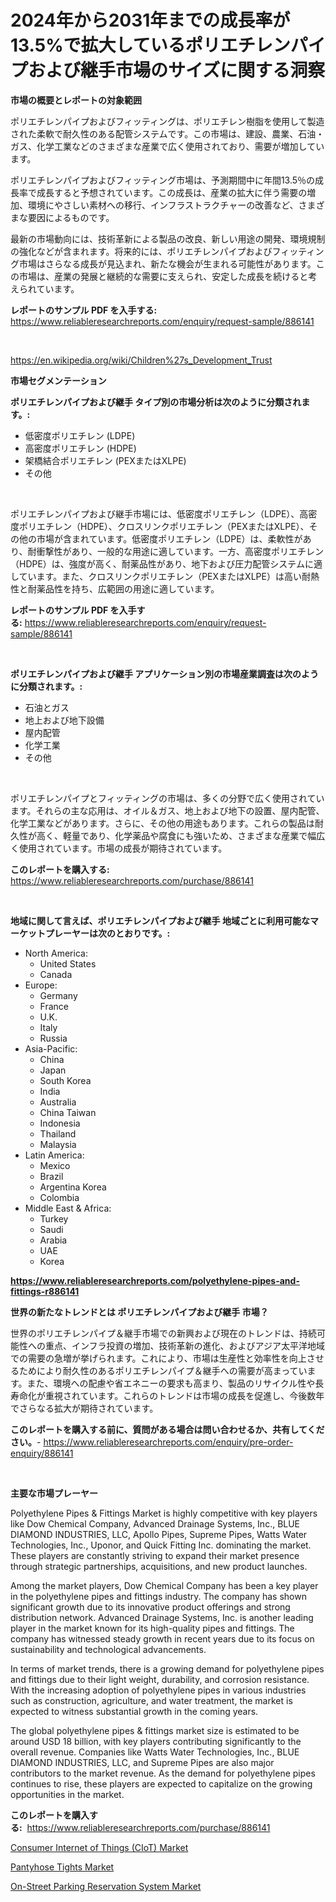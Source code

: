 <p><h1>2024年から2031年までの成長率が13.5%で拡大しているポリエチレンパイプおよび継手市場のサイズに関する洞察</h1></p><p><strong>市場の概要とレポートの対象範囲</strong></p>
<p><p>ポリエチレンパイプおよびフィッティングは、ポリエチレン樹脂を使用して製造された柔軟で耐久性のある配管システムです。この市場は、建設、農業、石油・ガス、化学工業などのさまざまな産業で広く使用されており、需要が増加しています。</p><p>ポリエチレンパイプおよびフィッティング市場は、予測期間中に年間13.5％の成長率で成長すると予想されています。この成長は、産業の拡大に伴う需要の増加、環境にやさしい素材への移行、インフラストラクチャーの改善など、さまざまな要因によるものです。</p><p>最新の市場動向には、技術革新による製品の改良、新しい用途の開発、環境規制の強化などが含まれます。将来的には、ポリエチレンパイプおよびフィッティング市場はさらなる成長が見込まれ、新たな機会が生まれる可能性があります。この市場は、産業の発展と継続的な需要に支えられ、安定した成長を続けると考えられています。</p></p>
<p><strong>レポートのサンプル PDF を入手する:</strong> <a href="https://www.reliableresearchreports.com/enquiry/request-sample/886141">https://www.reliableresearchreports.com/enquiry/request-sample/886141</a></p>
<p>&nbsp;</p>
<p><a href="https://en.wikipedia.org/wiki/Children%27s_Development_Trust">https://en.wikipedia.org/wiki/Children%27s_Development_Trust</a></p>
<p><strong>市場セグメンテーション</strong></p>
<p><strong>ポリエチレンパイプおよび継手 タイプ別の市場分析は次のように分類されます。:</strong></p>
<p><ul><li>低密度ポリエチレン (LDPE)</li><li>高密度ポリエチレン (HDPE)</li><li>架橋結合ポリエチレン (PEXまたはXLPE)</li><li>その他</li></ul></p>
<p>&nbsp;</p>
<p><p>ポリエチレンパイプおよび継手市場には、低密度ポリエチレン（LDPE）、高密度ポリエチレン（HDPE）、クロスリンクポリエチレン（PEXまたはXLPE）、その他の市場が含まれています。低密度ポリエチレン（LDPE）は、柔軟性があり、耐衝撃性があり、一般的な用途に適しています。一方、高密度ポリエチレン（HDPE）は、強度が高く、耐薬品性があり、地下および圧力配管システムに適しています。また、クロスリンクポリエチレン（PEXまたはXLPE）は高い耐熱性と耐薬品性を持ち、広範囲の用途に適しています。</p></p>
<p><strong>レポートのサンプル PDF を入手する:</strong>&nbsp;<a href="https://www.reliableresearchreports.com/enquiry/request-sample/886141">https://www.reliableresearchreports.com/enquiry/request-sample/886141</a></p>
<p>&nbsp;</p>
<p><strong> ポリエチレンパイプおよび継手 アプリケーション別の市場産業調査は次のように分類されます。:</strong></p>
<p><ul><li>石油とガス</li><li>地上および地下設備</li><li>屋内配管</li><li>化学工業</li><li>その他</li></ul></p>
<p>&nbsp;</p>
<p><p>ポリエチレンパイプとフィッティングの市場は、多くの分野で広く使用されています。それらの主な応用は、オイル＆ガス、地上および地下の設置、屋内配管、化学工業などがあります。さらに、その他の用途もあります。これらの製品は耐久性が高く、軽量であり、化学薬品や腐食にも強いため、さまざまな産業で幅広く使用されています。市場の成長が期待されています。</p></p>
<p><strong>このレポートを購入する:</strong>&nbsp; <a href="https://www.reliableresearchreports.com/purchase/886141">https://www.reliableresearchreports.com/purchase/886141</a></p>
<p>&nbsp;</p>
<p><strong>地域に関して言えば、ポリエチレンパイプおよび継手 地域ごとに利用可能なマーケットプレーヤーは次のとおりです。:</strong></p>
<p><ul>
    <li>
        North America:
        <ul>
            <li>United States</li>
            <li>Canada</li>
        </ul>
    </li>
    <li>
        Europe:
        <ul>
            <li>Germany</li>
            <li>France</li>
            <li>U.K.</li>
            <li>Italy</li>
            <li>Russia</li>
        </ul>
    </li>
    <li>
        Asia-Pacific:
        <ul>
            <li>China</li>
            <li>Japan</li>
            <li>South Korea</li>
            <li>India</li>
            <li>Australia</li>
            <li>China Taiwan</li>
            <li>Indonesia</li>
            <li>Thailand</li>
            <li>Malaysia</li>
        </ul>
    </li>
    <li>
        Latin America:
        <ul>
            <li>Mexico</li>
            <li>Brazil</li>
            <li>Argentina Korea</li>
            <li>Colombia</li>
        </ul>
    </li>
    <li>
        Middle East & Africa:
        <ul>
            <li>Turkey</li>
            <li>Saudi</li>
            <li>Arabia</li>
            <li>UAE</li>
            <li>Korea</li>
        </ul>
    </li>
    </ul></p>
<p><strong><a href="https://www.reliableresearchreports.com/polyethylene-pipes-and-fittings-r886141">https://www.reliableresearchreports.com/polyethylene-pipes-and-fittings-r886141</a></strong>&nbsp;</p>
<p><strong>世界の新たなトレンドとは ポリエチレンパイプおよび継手 市場？</strong></p>
<p><p>世界のポリエチレンパイプ＆継手市場での新興および現在のトレンドは、持続可能性への重点、インフラ投資の増加、技術革新の進化、およびアジア太平洋地域での需要の急増が挙げられます。これにより、市場は生産性と効率性を向上させるためにより耐久性のあるポリエチレンパイプ＆継手への需要が高まっています。また、環境への配慮や省エネニーの要求も高まり、製品のリサイクル性や長寿命化が重視されています。これらのトレンドは市場の成長を促進し、今後数年でさらなる拡大が期待されています。</p></p>
<p><strong>このレポートを購入する前に、質問がある場合は問い合わせるか、共有してください。</strong>- <a href="https://www.reliableresearchreports.com/enquiry/pre-order-enquiry/886141">https://www.reliableresearchreports.com/enquiry/pre-order-enquiry/886141</a></p>
<p>&nbsp;</p>
<p><strong>主要な市場プレーヤー</strong></p>
<p><p>Polyethylene Pipes & Fittings Market is highly competitive with key players like Dow Chemical Company, Advanced Drainage Systems, Inc., BLUE DIAMOND INDUSTRIES, LLC, Apollo Pipes, Supreme Pipes, Watts Water Technologies, Inc., Uponor, and Quick Fitting Inc. dominating the market. These players are constantly striving to expand their market presence through strategic partnerships, acquisitions, and new product launches.</p><p>Among the market players, Dow Chemical Company has been a key player in the polyethylene pipes and fittings industry. The company has shown significant growth due to its innovative product offerings and strong distribution network. Advanced Drainage Systems, Inc. is another leading player in the market known for its high-quality pipes and fittings. The company has witnessed steady growth in recent years due to its focus on sustainability and technological advancements.</p><p>In terms of market trends, there is a growing demand for polyethylene pipes and fittings due to their light weight, durability, and corrosion resistance. With the increasing adoption of polyethylene pipes in various industries such as construction, agriculture, and water treatment, the market is expected to witness substantial growth in the coming years.</p><p>The global polyethylene pipes & fittings market size is estimated to be around USD 18 billion, with key players contributing significantly to the overall revenue. Companies like Watts Water Technologies, Inc., BLUE DIAMOND INDUSTRIES, LLC, and Supreme Pipes are also major contributors to the market revenue. As the demand for polyethylene pipes continues to rise, these players are expected to capitalize on the growing opportunities in the market.</p></p>
<p><strong>このレポートを購入する:</strong>&nbsp;&nbsp;<a href="https://www.reliableresearchreports.com/purchase/886141">https://www.reliableresearchreports.com/purchase/886141</a></p>
<p><p><a href="https://github.com/dancokkoe288/Market-Research-Report-List-1/blob/main/consumer-internet-of-things-ciot-market.md">Consumer Internet of Things (CIoT) Market</a></p><p><a href="https://medium.com/@yasminlynch2023/global-pantyhose-tights-market-share-and-growth-opportunities-and-market-size-growing-with-a-cagr-5f784a40bf36">Pantyhose Tights Market</a></p><p><a href="https://github.com/kumertitash/Market-Research-Report-List-1/blob/main/on-street-parking-reservation-system-market.md">On-Street Parking Reservation System Market</a></p></p>